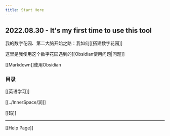 ```yaml
---
title: Start Here
---
```


## 2022.08.30 - It's my first time to use this tool

我的数字花园、第二大脑开始之路：我如何[[搭建数字花园]]  

这里是我使用这个数字花园遇到的[[Obsidian使用问题|问题]]

[[Markdown]]使用Obsidian

### 目录
[[英语学习]]  

[[../InnerSpace/润]]   

[[码]]




---
[[Help Page]]




